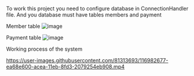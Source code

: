To work this project you need to configure database in ConnectionHandler file. And you database must have tables members and payment

Member table
![image](https://user-images.githubusercontent.com/81313693/116978671-d8d10f80-ace5-11eb-9204-689adae92a68.png)

Payment table
![image](https://user-images.githubusercontent.com/81313693/116978723-ea1a1c00-ace5-11eb-9ebd-6b52f498158b.png)


Working process of the system

https://user-images.githubusercontent.com/81313693/116982677-ea68e600-acea-11eb-8fd3-2079254eb908.mp4


